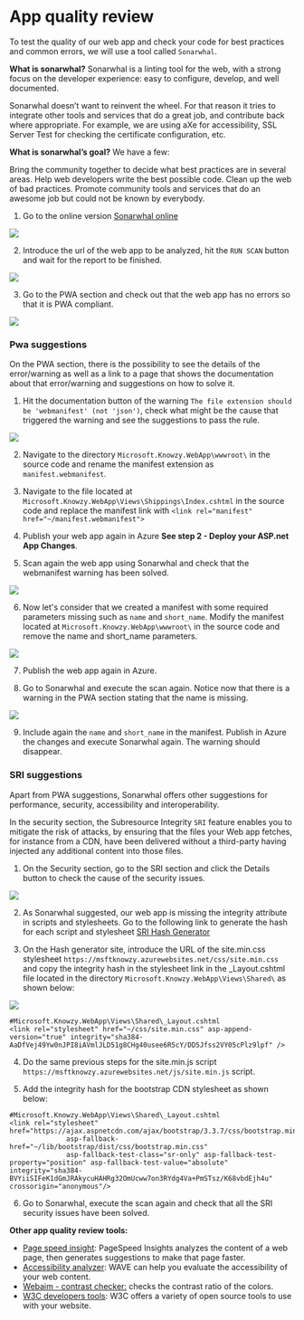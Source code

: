 # App quality review

To test the quality of our web app and check your code for best practices and common errors, we will use a tool called `Sonarwhal`.

**What is sonarwhal?**
Sonarwhal is a linting tool for the web, with a strong focus on the developer experience: easy to configure, develop, and well documented.

Sonarwhal doesn’t want to reinvent the wheel. For that reason it tries to integrate other tools and services that do a great job, and contribute back where appropriate. For example, we are using aXe for accessibility, SSL Server Test for checking the certificate configuration, etc.

**What is sonarwhal’s goal?**
We have a few:

Bring the community together to decide what best practices are in several areas.
Help web developers write the best possible code.
Clean up the web of bad practices.
Promote community tools and services that do an awesome job but could not be known by everybody.


1. Go to the online version [Sonarwhal online](https://sonarwhal.com/)

<img src="../pwa/media/Picture42.png"><br>

2. Introduce the url of the web app to be analyzed, hit the `RUN SCAN` button and wait for the report to be finished.

<img src="../pwa/media/Picture43.png"><br>

3. Go to the PWA section and check out that the web app has no errors so that it is PWA compliant.

<img src="../pwa/media/Picture44.png"><br>


### Pwa suggestions

On the PWA section, there is the possibility to see the details of the error/warning as well as a link to a page that shows the documentation about that error/warning and suggestions on how to solve it.

1. Hit the documentation button of the warning `The file extension should be 'webmanifest' (not 'json')`, check what might be the cause that triggered the warning and see the suggestions to pass the rule.

<img src="../pwa/media/Picture45.png"><br>

2. Navigate to the directory `Microsoft.Knowzy.WebApp\wwwroot\` in the source code and rename the manifest extension as `manifest.webmanifest`.

3. Navigate to the file located at `Microsoft.Knowzy.WebApp\Views\Shippings\Index.cshtml` in the source code and replace the manifest link with `<link rel="manifest" href="~/manifest.webmanifest">`

4. Publish your web app again in Azure **See step 2 - Deploy your ASP.net App Changes**.

5. Scan again the web app using Sonarwhal and check that the webmanifest warning has been solved.

<img src="../pwa/media/Picture46.png"><br>

6. Now let's consider that we created a manifest with some required parameters missing such as `name` and `short_name`. Modify the manifest located at `Microsoft.Knowzy.WebApp\wwwroot\` in the source code and remove the name and short_name parameters.

<img src="../pwa/media/Picture47.png"><br>

7. Publish the web app again in Azure.

8. Go to Sonarwhal and execute the scan again. Notice now that there is a warning in the PWA section stating that the name is missing.

<img src="../pwa/media/Picture48.png"><br>

9. Include again the `name` and `short_name` in the manifest. Publish in Azure the changes and execute Sonarwhal again. The warning should disappear.

### SRI suggestions

Apart from PWA suggestions, Sonarwhal offers other suggestions for performance, security, accessibility and interoperability.

In the security section, the Subresource Integrity `SRI` feature enables you to mitigate the risk of attacks, by ensuring that the files your Web app fetches, for instance from a CDN, have been delivered without a third-party having injected any additional content into those files.

1. On the Security section, go to the SRI section and click the Details button to check the cause of the security issues.

<img src="../pwa/media/Picture49.png"><br>

2. As Sonarwhal suggested, our web app is missing the integrity attribute in scripts and stylesheets. Go to the following link to generate the hash for each script and stylesheet [SRI Hash Generator](https://www.srihash.org/)

3. On the Hash generator site, introduce the URL of the site.min.css stylesheet `https://msftknowzy.azurewebsites.net/css/site.min.css` and copy the integrity hash in the stylesheet link in the _Layout.cshtml file located in the directory `Microsoft.Knowzy.WebApp\Views\Shared\` as shown below:

<img src="../pwa/media/Picture50.png"><br>

```JS
#Microsoft.Knowzy.WebApp\Views\Shared\_Layout.cshtml
<link rel="stylesheet" href="~/css/site.min.css" asp-append-version="true" integrity="sha384-AaDfVej49Yw0nJPI8iAVmlJLD51g8CHg40usee6R5cY/DD5Jfss2VY05cPlz9lpf" />
```

4. Do the same previous steps for the site.min.js script `https://msftknowzy.azurewebsites.net/js/site.min.js` script.

5. Add the integrity hash for the bootstrap CDN stylesheet as shown below:

```JS
#Microsoft.Knowzy.WebApp\Views\Shared\_Layout.cshtml
<link rel="stylesheet" href="https://ajax.aspnetcdn.com/ajax/bootstrap/3.3.7/css/bootstrap.min.css"
              asp-fallback-href="~/lib/bootstrap/dist/css/bootstrap.min.css"
              asp-fallback-test-class="sr-only" asp-fallback-test-property="position" asp-fallback-test-value="absolute" integrity="sha384-BVYiiSIFeK1dGmJRAkycuHAHRg32OmUcww7on3RYdg4Va+PmSTsz/K68vbdEjh4u" crossorigin="anonymous"/>
```
6. Go to Sonarwhal, execute the scan again and check that all the SRI security issues have been solved.

**Other app quality review tools:**

+ [Page speed insight](https://developers.google.com/speed/pagespeed/insights/): PageSpeed Insights analyzes the content of a web page, then generates suggestions to make that page faster.
+ [Accessibility analyzer](https://wave.webaim.org): WAVE can help you evaluate the accessibility of your web content.
+ [Webaim - contrast checker:](https://webaim.org/resources/contrastchecker/) checks the contrast ratio of the colors.
+ [W3C developers tools](https://w3c.github.io/developers/tools/): W3C offers a variety of open source tools to use with your website.
